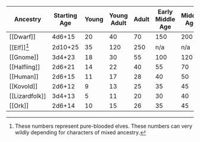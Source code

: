 |Ancestry |Starting Age |Young |Young Adult |Adult |Early Middle Age |Middle Age |Late Middle Age |Old Age | Advanced Old Age | Dotage |
|----------|-------------|-----------|------------|------|-----------------|-----------|----------------|--------|------------------|--------|
|[[Dwarf]]|4d6+15 |20  |40  |70 |150  |200 |250  |300 |350  |400+ |
|[[Elf]][^*]|2d10+25 |35  |120  |250 |n/a  |n/a |n/a  |n/a |n/a  |n/a |
|[[Gnome]]|3d4+23 |18  |30  |55 |100  |120 |140  |160 |180  |200+ |
|[[Halfling]]|2d6+21 |14  |22  |40 |55  |70  |85  |100 |115  |130+ |
|[[Human]]|2d6+15 |11  |17  |28 |40  |50  |60  |70 |80  |90+ |
|[[Kovold]]|2d6+12 |9  |13  |25 |35  |45  |55  |65 |75  |85+ |
|[[Lizardfolk]]|3d4+13 |5  |11  |20 |30  |40  |49  |57 |64  |70+ |
|[[Ork]]|2d6+14 |10  |15  |26 |35  |45  |56  |67 |78  |90+ |
[^*]: These numbers represent pure-blooded elves. These numbers can very wildly depending for characters of mixed ancestry.